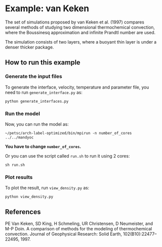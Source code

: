 # Example: van Keken

The set of simulations proposed by van Keken et al. (1997) compares
several methods of studying two dimensional thermochemical convection,
where the Boussinesq approximation and infinite Prandtl number are used.

The simulation consists of two layers, where a buoyant thin layer is
under a denser thicker package.

## How to run this example

### Generate the input files

To generate the interface, velocity, temperature and parameter file, you
need to run `generate_interface.py` as:

    python generate_interfaces.py

### Run the model

Now, you can run the model as:

    ~/petsc/arch-label-optimized/bin/mpirun -n number_of_cores ../../mandyoc

**You have to change `number_of_cores`.**

Or you can use the script called `run.sh` to run it using 2 cores:

    sh run.sh

### Plot results

To plot the result, run `view_density.py` as:

    python view_density.py

## References

PE Van Keken, SD King, H Schmeling, UR Christensen, D Neumeister, and
M-P Doin. A comparison of methods for the modeling of thermochemical
convection. Journal of Geophysical Research: Solid Earth,
102(B10):22477–22495, 1997.
